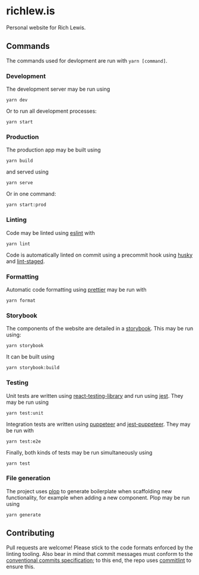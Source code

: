 # richlew.is

Personal website for Rich Lewis.

## Commands

The commands used for devlopment are run with `yarn [command]`.

### Development

The development server may be run using

```shell
yarn dev
```

Or to run all development processes:

```shell
yarn start
```

### Production

The production app may be built using

```shell
yarn build
```

and served using

```shell
yarn serve
```

Or in one command:

```shell
yarn start:prod
```

### Linting

Code may be linted using [eslint](https://eslint.org) with

```shell
yarn lint
```

Code is automatically linted on commit using a precommit hook using [husky](https://github.com/typicode/husky) and [lint-staged](https://github.com/okonet/lint-staged).

### Formatting

Automatic code formatting using [prettier](https://prettier.io) may be run with

```shell
yarn format
```

### Storybook

The components of the website are detailed in a [storybook](https://storybook.js.org).
This may be run using:

```shell
yarn storybook
```

It can be built using

```shell
yarn storybook:build
```

### Testing

Unit tests are written using [react-testing-library](https://github.com/kentcdodds/react-testing-library) and run using [jest](https://jestjs.io).
They may be run using

```shell
yarn test:unit
```

Integration tests are written using [puppeteer](https://pptr.dev/) and [jest-puppeteer](https://github.com/smooth-code/jest-puppeteer).
They may be run with

```shell
yarn test:e2e
```

Finally, both kinds of tests may be run simultaneously using

```shell
yarn test
```

### File generation

The project uses [plop](https://plopjs.com) to generate boilerplate when scaffolding new functionality, for example when adding a new component.
Plop may be run using

```shell
yarn generate
```

## Contributing

Pull requests are welcome! Please stick to the code formats enforced by the linting tooling.
Also bear in mind that commit messages must conform to the [conventional commits specification](https://www.conventionalcommits.org/); to this end, the repo uses [commitlint](http://marionebl.github.io/commitlint/) to ensure this.
